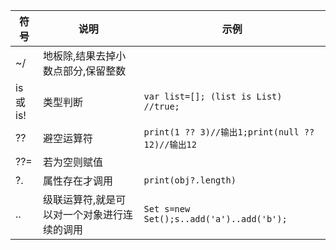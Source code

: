 |符号|说明|示例|
|---|---|---|
| ~/|地板除,结果去掉小数点部分,保留整数||
|is或is!|类型判断|`var list=[]; (list is List) //true;`|
|??|避空运算符|`print(1 ?? 3)//输出1;print(null ?? 12)//输出12`|
|??=|若为空则赋值||
|?.|属性存在才调用|`print(obj?.length)`|
|..|级联运算符,就是可以对一个对象进行连续的调用|`Set s=new Set();s..add('a')..add('b');`|
